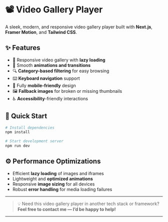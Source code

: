# 📽️ Video Gallery Player

A sleek, modern, and responsive video gallery player built with **Next.js**, **Framer Motion**, and **Tailwind CSS**.

## ✨ Features

* 🎥 Responsive video gallery with **lazy loading**
* 🎨 Smooth **animations and transitions**
* 🔍 **Category-based filtering** for easy browsing
* ⌨️ **Keyboard navigation** support
* 📱 Fully **mobile-friendly** design
* 🖼️ **Fallback images** for broken or missing thumbnails
* ♿ **Accessibility**-friendly interactions

## 🚀 Quick Start

```bash
# Install dependencies
npm install

# Start development server
npm run dev
```

## ⚙️ Performance Optimizations

* Efficient **lazy loading** of images and iframes
* Lightweight and **optimized animations**
* Responsive **image sizing** for all devices
* Robust **error handling** for media loading failures

---

> 💡 Need this video gallery player in another tech stack or framework?
> **Feel free to contact me — I’d be happy to help!**

---